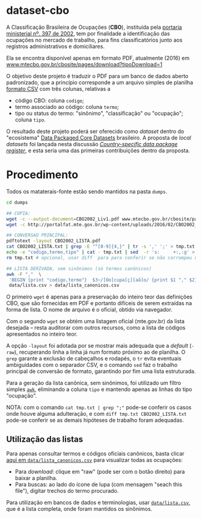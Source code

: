 # dataset-cbo

A Classificação Brasileira de Ocupações (**CBO**), instituída pela [portaria ministerial nº. 397 de 2002](http://www.mtecbo.gov.br/cbosite/pages/legislacao.jsf), tem por finalidade a identificação das ocupações no mercado de trabalho, para fins classificatórios junto aos registros administrativos e domiciliares.

Ela se encontra disponível apenas em formato PDF, atualmente (2016) em www.mtecbo.gov.br/cbosite/pages/download?tipoDownload=1

O objetivo deste projeto é traduzir o PDF para um banco de dados aberto padronizado, que a princípio corresponde a um arquivo simples de planilha [formato CSV](https://pt.wikipedia.org/wiki/Comma-separated_values) com três colunas, relativas a

* código CBO: coluna `codigo`;
* termo associado ao código: coluna `termo`;
* tipo ou status do termo: "sinônimo", "classificação" ou "ocupação"; coluna `tipo`.

O resultado deste projeto poderá ser oferecido como *dataset* dentro do "ecosistema" [Data Packaged Core Datasets](http://data.okfn.org/roadmap/core-datasets) brasileiro. A proposta de *local datasets* foi lançada nesta discussão [_Country-specific data package register_](https://discuss.okfn.org/t/3178), e esta seria uma das primeiras contribuições dentro da proposta.

# Procedimento
Todos os mataterais-fonte estão sendo mantidos na pasta `dumps`.
```sh
cd dumps

## COPIA:
wget -c --output-document=CBO2002_Liv1.pdf www.mtecbo.gov.br/cbosite/pages/download?tipoDownload=1
wget -c http://portalfat.mte.gov.br/wp-content/uploads/2016/02/CBO2002_LISTA.pdf

## CONVERSAO PRINCIPAL:
pdftotext -layout CBO2002_LISTA.pdf
cat CBO2002_LISTA.txt | grep -E "^[0-9]{4,}" | tr -s ',' ';' > tmp.txt
echo -e "codigo,termo,tipo" | cat - tmp.txt | sed  -r 's:     +:,:g' > ../data/lista.csv
rm tmp.txt # opcional, usar diff  para para conferir se não corrompeu no processo

## LISTA DERIVADA, sem sinônimos (só termos canônicos)
awk -F ","  \
 'BEGIN {print "codigo,termo"}  $3~/[Oo]cupa[ç][aã]o/ {print $1 "," $2}' \
 data/lista.csv > data/lista_canonicos.csv
```

O primeiro `wget` é apenas para a preservação do inteiro teor das definições CBO, que são fornecidas em PDF e portanto difíceis de serem extraídas na forma de lista. O nome de arquivo é o oficial, obtido via navegador.

Com o segundo `wget` se obtém uma listagem oficial (mte.gov.br) da lista desejada  &ndash; resta auditorar com outros recursos, como a lista de códigos apresentados no inteiro teor.

A opção `-layout` foi adotada por se mostrar mais adequada que a _default_ (`-raw`), recuperando linha a linha já num formato próximo ao de planilha. O `grep` garante a exclusão de cabeçalhos e rodapés, o `tr` evita eventuais ambiguidades com o separador CSV, e o comando `sed` faz o trabalho principal de conversão de formato, garantindo por fim uma lista estruturada.

Para a geração da lista canônica, sem sinônimos, foi utilizado um filtro simples [`awk`](https://en.wikipedia.org/wiki/AWK), eliminando a coluna `tipo` e mantendo apenas as linhas do tipo "ocupação".

NOTA: com o comando `cat tmp.txt | grep ";"` pode-se conferir os casos onde houve alguma adulteração, e com `diff tmp.txt CBO2002_LISTA.txt` pode-se conferir se as demais hipóteses de trabalho foram adequadas.

## Utilização das listas

Para apenas consultar termos e códigos oficiais canônicos, basta clicar [aqui em `data/lista_canonicos.csv`](https://github.com/okfn-brasil/dataset-cbo/blob/master/data/lista_canonicos.csv) para visualizar todas as ocupações:

* Para _download_: clique em "raw" (pode ser com o botão direito) para baixar a planilha. 
* Para buscas: ao lado do ícone de lupa (com mensagem "seach this file"), digitar trechos do termo procurado.

Para utilização em bancos de dados e terminologias, usar [`data/lista.csv`](https://github.com/okfn-brasil/dataset-cbo/blob/master/data/lista.csv), que é a lista completa, onde foram mantidos os sinônimos.

